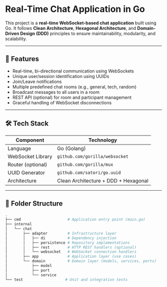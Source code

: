 # Real-Time Chat Application in Go

This project is a **real-time WebSocket-based chat application** built using Go. It follows **Clean Architecture**, **Hexagonal Architecture**, and **Domain-Driven Design (DDD)** principles to ensure maintainability, modularity, and scalability.

---

## 🚀 Features

- Real-time, bi-directional communication using WebSockets
- Unique user/session identification using UUIDs
- Join/Leave notifications
- Multiple predefined chat rooms (e.g., general, tech, random)
- Broadcast messages to all users in a room
- REST API (optional) for room and participant management
- Graceful handling of WebSocket disconnections

---

## 🛠️ Tech Stack

| Component         | Technology                     |
|------------------|--------------------------------|
| Language          | Go (Golang)                    |
| WebSocket Library | `github.com/gorilla/websocket` |
| Router (optional) | `github.com/gorilla/mux`       |
| UUID Generator    | `github.com/satori/go.uuid`    |
| Architecture      | Clean Architecture + DDD + Hexagonal |

---

## 📁 Folder Structure

```bash
.
├── cmd                     # Application entry point (main.go)
├── internal
│   └── chat
│       ├── adapter         # Infrastructure layer
│       │   ├── di          # Dependency injection
│       │   ├── persistence # Repository implementations
│       │   ├── rest        # HTTP REST handlers (optional)
│       │   └── websocket   # WebSocket connection handlers
│       ├── app             # Application layer (use cases)
│       └── domain          # Domain layer (models, services, ports)
│           ├── model
│           ├── port
│           └── service
└── test                   # Unit and integration tests
